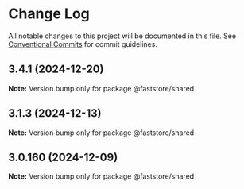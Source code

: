 # Change Log

All notable changes to this project will be documented in this file.
See [Conventional Commits](https://conventionalcommits.org) for commit guidelines.

## 3.4.1 (2024-12-20)

**Note:** Version bump only for package @faststore/shared

## 3.1.3 (2024-12-13)

**Note:** Version bump only for package @faststore/shared

## 3.0.160 (2024-12-09)

**Note:** Version bump only for package @faststore/shared
